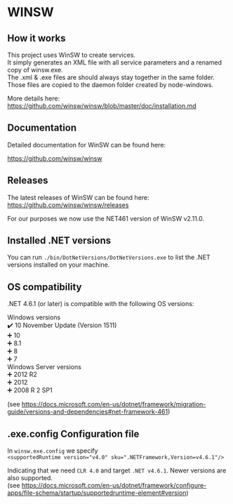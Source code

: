 # WINSW

## How it works
This project uses WinSW to create services.  
It simply generates an XML file with all service parameters and a renamed copy of winsw.exe.  
The .xml & .exe files are should always stay together in the same folder.  
Those files are copied to the daemon folder created by node-windows.

More details here: https://github.com/winsw/winsw/blob/master/doc/installation.md

## Documentation
Detailed documentation for WinSW can be found here:

https://github.com/winsw/winsw

## Releases
The latest releases of WinSW can be found here: https://github.com/winsw/winsw/releases

For our purposes we now use the NET461 version of WinSW v2.11.0.

## Installed .NET versions
You can run `./bin/DotNetVersions/DotNetVersions.exe` to list the .NET versions installed on your machine.

## OS compatibility
.NET 4.6.1 (or later) is compatible with the following OS versions:

Windows versions  
✔️ 10 November Update (Version 1511)  
➕ 10  
➕ 8.1  
➕ 8  
➕ 7  
Windows Server versions  
➕ 2012 R2  
➕ 2012  
➕ 2008 R 2 SP1  

(see https://docs.microsoft.com/en-us/dotnet/framework/migration-guide/versions-and-dependencies#net-framework-461) 

## .exe.config Configuration file
In `winsw.exe.config` we specify   
`<supportedRuntime version="v4.0" sku=".NETFramework,Version=v4.6.1"/>` 

Indicating that we need `CLR 4.0` and target `.NET v4.6.1`. Newer versions are also supported.  
(see https://docs.microsoft.com/en-us/dotnet/framework/configure-apps/file-schema/startup/supportedruntime-element#version)
